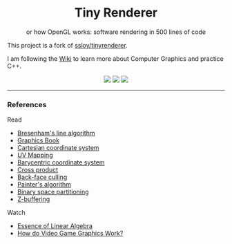 <div align="center">
  <h1>Tiny Renderer</h1>
  <p>or how OpenGL works: software rendering in 500 lines of code</p>
</div>

This project is a fork of [ssloy/tinyrenderer](https://github.com/ssloy/tinyrenderer).

I am following the [Wiki](https://github.com/ssloy/tinyrenderer/wiki) to learn more about Computer Graphics and practice C++.

<div align="center">
  <img src="https://raw.githubusercontent.com/ssloy/tinyrenderer/gh-pages/img/01-bresenham/5da6818190.png"/>
  <img src="https://github.com/user-attachments/assets/b5cde276-1a0f-486c-ba48-f781a6c7093b"/>
  <img src="https://github.com/user-attachments/assets/91df2ee3-75cc-4b0f-8bc9-a15ed628fce9"/>
</div>

---

### References

Read
- [Bresenham's line algorithm](https://en.m.wikipedia.org/wiki/Bresenham's_line_algorithm)
- [Graphics Book](https://math.hws.edu/graphicsbook/c6/s3.html)
- [Cartesian coordinate system](https://en.m.wikipedia.org/wiki/Cartesian_coordinate_system)
- [UV Mapping](https://en.m.wikipedia.org/wiki/UV_mapping)
- [Barycentric coordinate system](https://en.m.wikipedia.org/wiki/Barycentric_coordinate_system)
- [Cross product](https://en.m.wikipedia.org/wiki/Cross_product)
- [Back-face culling](https://en.m.wikipedia.org/wiki/Back-face_culling)
- [Painter's algorithm](https://en.m.wikipedia.org/wiki/Painter%27s_algorithm)
- [Binary space partitioning](https://en.m.wikipedia.org/wiki/Binary_space_partitioning)
- [Z-buffering](https://en.m.wikipedia.org/wiki/Z-buffering)

Watch
- [Essence of Linear Algebra](https://www.youtube.com/playlist?list=PLZHQObOWTQDPD3MizzM2xVFitgF8hE_ab)
- [How do Video Game Graphics Work?](https://www.youtube.com/watch?v=C8YtdC8mxTU&list=WL&index=15)
